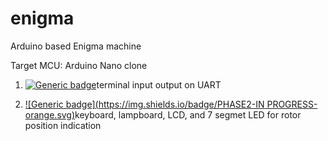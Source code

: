 # enigma
Arduino based Enigma machine

Target MCU: Arduino Nano clone

1. [![Generic badge](https://img.shields.io/badge/PHASE1-OK-blue.svg)](https://shields.io/)terminal input output on UART

2.  [![Generic badge](https://img.shields.io/badge/PHASE2-IN PROGRESS-orange.svg)](https://shields.io/)keyboard, lampboard, LCD, and 7 segmet LED for rotor position indication
